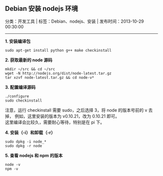 ## Debian 安装 nodejs 环境

分类：开发工具 | 标签：Debian、nodejs、安装 | 发布时间：2013-10-29 00:30:00

___

**1. 安装编译包**

	sudo apt-get install python g++ make checkinstall
	
**2. 获取最新的 node 源码**

	mkdir ~/src && cd ~/src
	wget -N http://nodejs.org/dist/node-latest.tar.gz
	tar xzvf node-latest.tar.gz && cd node-v*
	
**3. 配置编译源码**

	./configure
	sudo checkinstall
	
注意，运行 checkinstall 需要 sudo，之后选择 3，将 node 的版本号前的 v 去掉，
例如，这里安装的版本为 v0.10.21，改为 0.10.21 即可。  
这里编译会比较久，需要耐心等待，特别是在 pi 下。

**4. 安装（-i）和卸载（-r）**

	sudo dpkg -i node_*
	sudo dpkg -r node
	
**5. 查看 nodejs 和 npm 的版本**	

	node -v
	npm -v
